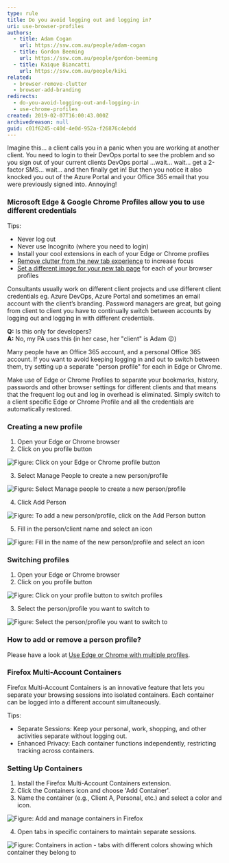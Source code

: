 ```yaml
---
type: rule
title: Do you avoid logging out and logging in?
uri: use-browser-profiles
authors:
  - title: Adam Cogan
    url: https://ssw.com.au/people/adam-cogan
  - title: Gordon Beeming
    url: https://ssw.com.au/people/gordon-beeming
  - title: Kaique Biancatti
    url: https://ssw.com.au/people/kiki
related:
  - browser-remove-clutter
  - browser-add-branding
redirects:
  - do-you-avoid-logging-out-and-logging-in
  - use-chrome-profiles
created: 2019-02-07T16:00:43.000Z
archivedreason: null
guid: c01f6245-c40d-4e0d-952a-f26876c4ebdd
---
```

Imagine this... a client calls you in a panic when you are working at another client. You need to login to their DevOps portal to see the problem and so you sign out of your current clients DevOps portal ...wait... wait... get a 2-factor SMS... wait... and then finally get in! But then you notice it also knocked you out of the Azure Portal and your Office 365 email that you were previously signed into. Annoying!

<!--endintro-->

### Microsoft Edge & Google Chrome Profiles allow you to use different credentials

Tips:

* Never log out
* Never use Incognito (where you need to login)
* Install your cool extensions in each of your Edge or Chrome profiles
* [Remove clutter from the new tab experience](/browser-remove-clutter) to increase focus
* [Set a different image for your new tab page](/browser-add-branding) for each of your browser profiles

Consultants usually work on different client projects and use different client credentials eg. Azure DevOps, Azure Portal and sometimes an email account with the client’s branding. Password managers are great, but going from client to client you have to continually switch between accounts by logging out and logging in with different credentials.

**Q:** Is this only for developers?\
**A:** No, my PA uses this (in her case, her "client" is Adam 😉)

Many people have an Office 365 account, and a personal Office 365 account. If you want to avoid keeping logging in and out to switch between them, try setting up a separate "person profile" for each in Edge or Chrome.

Make use of Edge or Chrome Profiles to separate your bookmarks, history, passwords and other browser settings for different clients and that means that the frequent log out and log in overhead is eliminated. Simply switch to a client specific Edge or Chrome Profile and all the credentials are automatically restored.

### Creating a new profile

1. Open your Edge or Chrome browser
2. Click on you profile button

![Figure: Click on your Edge or Chrome profile button](chrome-profile-1.png)

3. Select Manage People to create a new person/profile

![Figure: Select Manage people to create a new person/profile](chrome-profile-2.png)

4. Click Add Person

![Figure: To add a new person/profile, click on the Add Person button](chrome-profile-3.png)

5. Fill in the person/client name and select an icon

![Figure: Fill in the name of the new person/profile and select an icon](chrome-profile-4.png)

### Switching profiles

1. Open your Edge or Chrome browser
2. Click on you profile button

![Figure: Click on your profile button to switch profiles](chrome-profile-5.png)

3. Select the person/profile you want to switch to

![Figure: Select the person/profile you want to switch to](chrome-profile-6.png)

### How to add or remove a person profile?

Please have a look at [Use Edge or Chrome with multiple profiles](https://support.google.com/chrome/answer/2364824).

### Firefox Multi-Account Containers

Firefox Multi-Account Containers is an innovative feature that lets you separate your browsing sessions into isolated containers. Each container can be logged into a different account simultaneously.

Tips:

* Separate Sessions: Keep your personal, work, shopping, and other activities separate without logging out.
* Enhanced Privacy: Each container functions independently, restricting tracking across containers.

### Setting Up Containers

1. Install the Firefox Multi-Account Containers extension.
2. Click the Containers icon and choose 'Add Container'.
3. Name the container (e.g., Client A, Personal, etc.) and select a color and icon.

![Figure: Add and manage containers in Firefox](firefoxcontainers.png)

4. Open tabs in specific containers to maintain separate sessions.

![Figure: Containers in action - tabs with different colors showing which container they belong to](containers.png)